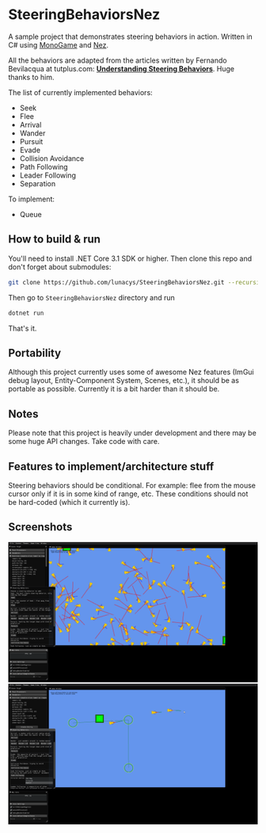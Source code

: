 # SteeringBehaviorsNez

A sample project that demonstrates steering behaviors in action. Written in C# using [MonoGame](https://monogame.net) and [Nez](https://github.com/prime31/Nez).

All the behaviors are adapted from the articles written by Fernando Bevilacqua at tutplus.com: **[Understanding Steering Behaviors](https://gamedevelopment.tutsplus.com/series/understanding-steering-behaviors--gamedev-12732)**. Huge thanks to him.

The list of currently implemented behaviors:

 - Seek
 - Flee
 - Arrival
 - Wander
 - Pursuit
 - Evade
 - Collision Avoidance
 - Path Following
 - Leader Following
 - Separation

To implement:

 - Queue

## How to build & run

You'll need to install .NET Core 3.1 SDK or higher. Then clone this repo and don't forget about submodules:

```bash
git clone https://github.com/lunacys/SteeringBehaviorsNez.git --recursive
```

Then go to `SteeringBehaviorsNez` directory and run

```powershell
dotnet run
```

That's it.

## Portability

Although this project currently uses some of awesome Nez features (ImGui debug layout, Entity-Component System, Scenes, etc.), it should be as portable as possible. Currently it is a bit harder than it should be.

## Notes

Please note that this project is heavily under development and there may be some huge API changes. Take code with care.

## Features to implement/architecture stuff

Steering behaviors should be conditional. For example: flee from the mouse cursor only if it is in some kind of range, etc. These conditions should not be hard-coded (which it currently is).

## Screenshots

![Screenshot1](Images/Screenshot1.png)
![Screenshot2](Images/Screenshot2.png)
